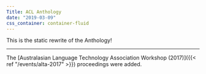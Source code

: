 ```yaml
---
Title: ACL Anthology
date: "2019-03-09"
css_container: container-fluid
---
```


This is the static rewrite of the Anthology!

- - -

The [Australasian Language Technology Association Workshop (2017)]({{< ref "/events/alta-2017" >}}) proceedings were added.
